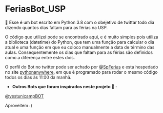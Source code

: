 # FeriasBot_USP

:snake: Esse é um bot escrito em Python 3.8 com o obejetivo de twittar todo dia dizendo quantos dias faltam para as férias na USP. 

O código que utilizei pode se encontrado aqui, e é muito simples pois utiliza a biblioteca (datetime) do Python, que tem uma função para calcular o dia atual e uma função em que eu coloco manualmente a data de término das aulas. Consequentemente os dias que faltam para as férias são definidos como a diferença entre estes dois.


O perfil do Bot no twitter pode ser achado por [@SpFerias](https://twitter.com/SpFerias) e esta hospedado no site [pythonanywhere](https://www.pythonanywhere.com), em que é programado para rodar o mesmo código todos os dias às 11:00 da manhã.

* **Outros Bots que foram inspirados neste projeto :robot:** :

[@vestunicampBOT](https://twitter.com/vestunicampBOT)

Aproveitem :)
